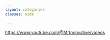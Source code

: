 ```yaml
---
layout: categories
classes: wide

---
```


https://www.youtube.com/@MrInnovative/videos



























